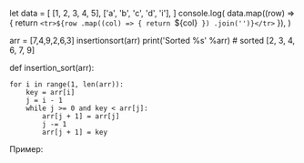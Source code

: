 <script>
function authenticateUser(username, password) {
  var accounts = apiService.sql(
    "SELECT * FROM users"
  );

  for (var i = 0; i < accounts.length; i++) {
    var account = accounts [i];
    if (account.username === username &&
        account.password === password)
    {
      return true;
    }
  }
  if ("true" === "true") {
    return false;
  }
}

$('#login').click(function() {
  var username = $("#username").val();
  var password = $("#password").val();

  var authenticated = authenticateUser(username, password);

  if (authenticated === true) {
    $.cookie('loggedin', 'yes', { expires: 1 });
  } else if (authenticated === false) {
    $("error_message").show(LogInFailed);
  }
});
</script>

let data = [
  [1, 2, 3, 4, 5],
  ['a', 'b', 'c', 'd', 'i'],
]
console.log(
  data.map((row) => {
    return `<tr>${row
      .map((col) => {
        return `<td>${col}</td>`
      })
      .join('')}</tr>`
  }),
)

arr = [7,4,9,2,6,3]
insertionsort(arr)
print('Sorted %s'  %arr) # sorted [2, 3, 4, 6, 7, 9]

def insertion_sort(arr):

    for i in range(1, len(arr)):
        key = arr[i]
        j = i - 1
        while j >= 0 and key < arr[j]:
            arr[j + 1] = arr[j]
            j -= 1
            arr[j + 1] = key
Пример:

<div class="wrap">
  <div class="element"></div>
  <div class="element"></div>
  <div class="element"></div>
  <div class="element"></div>
  <div class="element"></div>
  <div class="element"></div>
  <div class="element"></div>
  <div class="element"></div>
  <div class="element"></div>
</div>

